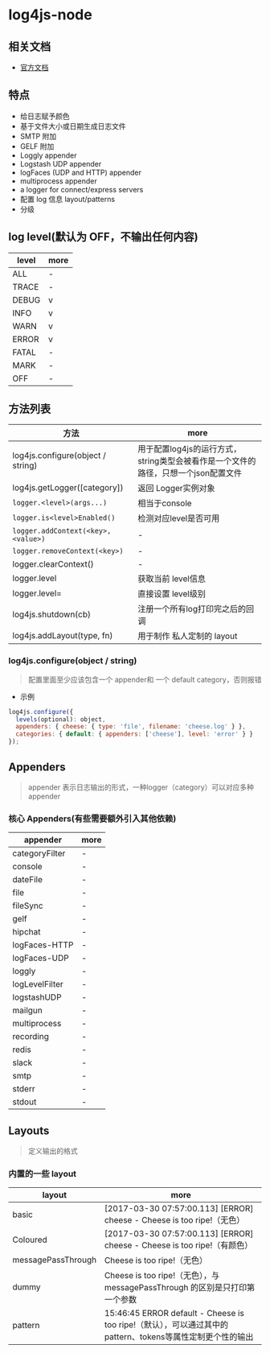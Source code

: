 # log4js-node

## 相关文档

- [官方文档](https://nomiddlename.github.io/log4js-node/)

## 特点

- 给日志赋予颜色
- 基于文件大小或日期生成日志文件
- SMTP 附加
- GELF 附加
- Loggly appender
- Logstash UDP appender
- logFaces (UDP and HTTP) appender
- multiprocess appender
- a logger for connect/express servers
- 配置 log 信息 layout/patterns
- 分级

## log level(默认为 OFF，不输出任何内容)

level | more
----- | ----
ALL   | -
TRACE | -
DEBUG | v
INFO  | v
WARN  | v
ERROR | v
FATAL | -
MARK  | -
OFF   | -

## 方法列表

方法                                 | more
---------------------------------- | -------------------------------------------------
log4js.configure(object / string)  | 用于配置log4js的运行方式，string类型会被看作是一个文件的路径，只想一个json配置文件
log4js.getLogger([category])       | 返回 Logger实例对象
`logger.<level>(args...)`          | 相当于console
`logger.is<level>Enabled()`        | 检测对应level是否可用
`logger.addContext(<key>,<value>)` | -
`logger.removeContext(<key>)`      | -
logger.clearContext()              | -
logger.level                       | 获取当前 level信息
logger.level=                      | 直接设置 level级别
log4js.shutdown(cb)                | 注册一个所有log打印完之后的回调
log4js.addLayout(type, fn)         | 用于制作 私人定制的 layout

### log4js.configure(object / string)

> 配置里面至少应该包含一个 appender和 一个 default category，否则报错

- 示例

```javascript
log4js.configure({
  levels(optional): object,
  appenders: { cheese: { type: 'file', filename: 'cheese.log' } },
  categories: { default: { appenders: ['cheese'], level: 'error' } }
});
```

## Appenders

> appender 表示日志输出的形式，一种logger（category）可以对应多种 appender

### 核心 Appenders(有些需要额外引入其他依赖)

appender       | more
-------------- | ----
categoryFilter | -
console        | -
dateFile       | -
file           | -
fileSync       | -
gelf           | -
hipchat        | -
logFaces-HTTP  | -
logFaces-UDP   | -
loggly         | -
logLevelFilter | -
logstashUDP    | -
mailgun        | -
multiprocess   | -
recording      | -
redis          | -
slack          | -
smtp           | -
stderr         | -
stdout         | -

## Layouts

> 定义输出的格式

### 内置的一些 layout

layout             | more
------------------ | ---------------------------------------------------------------------------------
basic              | [2017-03-30 07:57:00.113] [ERROR] cheese - Cheese is too ripe!（无色）
Coloured           | [2017-03-30 07:57:00.113] [ERROR] cheese - Cheese is too ripe!（有颜色）
messagePassThrough | Cheese is too ripe!（无色）
dummy              | Cheese is too ripe!（无色），与 messagePassThrough 的区别是只打印第一个参数
pattern            | 15:46:45 ERROR default - Cheese is too ripe!（默认），可以通过其中的pattern、tokens等属性定制更个性的输出
